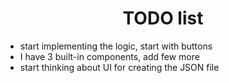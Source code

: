 <h1 align="center">TODO list </h1>
 
* start implementing the logic, start with buttons
* I have 3 built-in components, add few more
* start thinking about UI for creating the JSON file